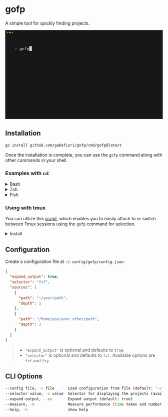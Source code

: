 # gofp
A simple tool for quickly finding projects.

<img alt="Demo" src="examples/demo.gif" width="600" />

## Installation
```sh
go install github.com/gabefiori/gofp/cmd/gofp@latest
```

Once the installation is complete, you can use the `gofp` command along with other commands in your shell.

### Examples with `cd`:

<details>
<summary>Bash</summary>

> Add to your `~/.bashrc` file:
>
> ```sh
> alias fp='cd "$(gofp)"'
> ```

</details>

<details>
<summary>Zsh</summary>

> Add to your `~/.zshrc` file:
>
> ```sh
> alias fp='cd "$(gofp)"'
> ```

</details>

<details>
<summary>Fish</summary>

> Add to your `~/config.fish` file:
>
> ```fish
> alias fp "cd (gofp)"
> ```

</details>

### Using with tmux
You can utilize this [script](/scripts/gofp-tmux.sh), which enables you to easily attach to or switch between Tmux sessions using the `gofp` command for selection.

<details>
<summary>Install</summary>

>```sh
>sudo wget -O /usr/local/bin/tms https://raw.githubusercontent.com/gabefiori/gofp/refs/heads/main/scripts/gofp-tmux.sh
>sudo chmod +x /usr/local/bin/tms
>```

</details>

## Configuration
Create a configuration file at `~/.config/gofp/config.json`:

```json
{
  "expand_output": true,
  "selector": "fzf",
  "sources": [
    {
      "path": "~/your/path",
      "depth": 1
    },
    {
      "path": "/home/you/your_other/path",
      "depth": 3
    }
  ]
}
```

> - `"expand_output"` is optional and defaults to `true`. 
> - `"selector"` is optional and defaults to `fzf`. Available options are `fzf` and `fzy`.

## CLI Options
```sh
--config file, -c file      Load configuration from file (default: "~/.config/gofp/config.json")
--selector value, -s value  Selector for displaying the projects (available: "fzf", "fzy") (default: "fzf")
--expand-output, --eo       Expand output (default: true)
--measure, -m               Measure performance (time taken and number of items) (default: false)
--help, -h                  show help
```
